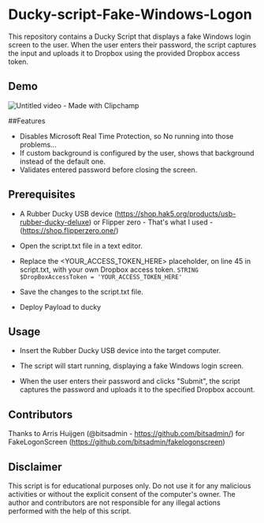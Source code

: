 # Ducky-script-Fake-Windows-Logon
This repository contains a Ducky Script that displays a fake Windows login screen to the user. When the user enters their password, the script captures the input and uploads it to Dropbox using the provided Dropbox access token.

## Demo
![Untitled video - Made with Clipchamp](https://user-images.githubusercontent.com/50125131/229378296-4ad8efad-9473-4a3d-b38f-b6e0664f0e87.gif)

##Features
- Disables Microsoft Real Time Protection, so No running into those problems...
- If custom background is configured by the user, shows that background instead of the default one.
- Validates entered password before closing the screen.

## Prerequisites
- A Rubber Ducky USB device (https://shop.hak5.org/products/usb-rubber-ducky-deluxe) or Flipper zero - That's what I used - (https://shop.flipperzero.one/)

- Open the script.txt file in a text editor.

- Replace the <YOUR_ACCESS_TOKEN_HERE> placeholder, on line 45 in script.txt, with your own Dropbox access token. `STRING $DropBoxAccessToken = 'YOUR_ACCESS_TOKEN_HERE'`

- Save the changes to the script.txt file.

- Deploy Payload to ducky

## Usage

- Insert the Rubber Ducky USB device into the target computer.

- The script will start running, displaying a fake Windows login screen.

- When the user enters their password and clicks "Submit", the script captures the password and uploads it to the specified Dropbox account.

## Contributors
Thanks to Arris Huijgen (@bitsadmin - https://github.com/bitsadmin/) for FakeLogonScreen (https://github.com/bitsadmin/fakelogonscreen)

## Disclaimer
This script is for educational purposes only. Do not use it for any malicious activities or without the explicit consent of the computer's owner. The author and contributors are not responsible for any illegal actions performed with the help of this script.

